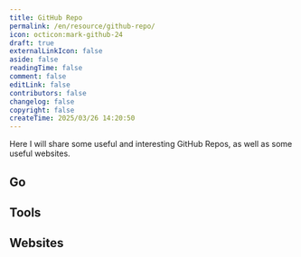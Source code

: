 ```yaml
---
title: GitHub Repo
permalink: /en/resource/github-repo/
icon: octicon:mark-github-24
draft: true
externalLinkIcon: false
aside: false
readingTime: false
comment: false
editLink: false
contributors: false
changelog: false
copyright: false
createTime: 2025/03/26 14:20:50
---
```

Here I will share some useful and interesting GitHub Repos, as well as some useful websites.

## Go
<RepoCard repo="avelino/awesome-go" />

## Tools
<CardGrid>
  <RepoCard repo="leviarista/github-profile-header-generator" />
  <RepoCard repo="LelouchFR/skill-icons" />
</CardGrid>

## Websites
<CardGrid>
  <LinkCard icon="fluent-emoji-flat:zany-face" title="Complete list of github markdown emoji markup" href="https://gist.github.com/rxaviers/7360908" description="Provides a full set of GitHub Emoji and their syntax."/>
  <LinkCard icon="flat-color-icons:portrait-mode" title="Generate an image of contributors to keep your README.md in sync" href="https://contrib.rocks/preview?repo=angular%2Fangular-ja" description="Quickly generate avatar images of all contributors of a specified GitHub Repo."/>
  <LinkCard icon="unjs: theme-colors" title="Schemecolor" href="https://www.schemecolor.com/" description="Color palette generator website."/>
  <LinkCard icon="vscode-icons:file-type-image" title="PicProse" href="https://picprose.pixpark.net/zh" description="Quickly generate blog covers with customizable images and titles."/>
</CardGrid>

